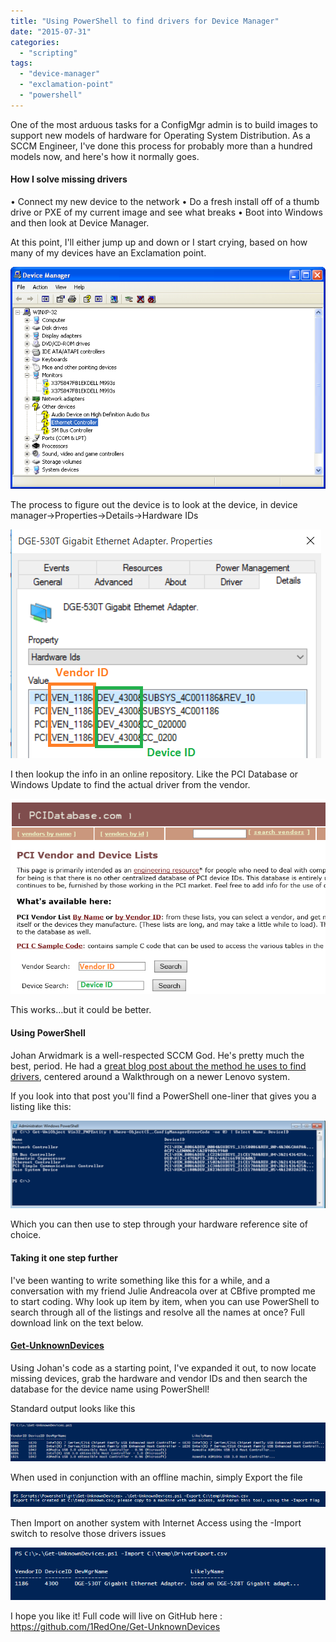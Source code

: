 ```yaml
---
title: "Using PowerShell to find drivers for Device Manager"
date: "2015-07-31"
categories: 
  - "scripting"
tags: 
  - "device-manager"
  - "exclamation-point"
  - "powershell"
---
```


One of the most arduous tasks for a ConfigMgr admin is to build images to support new models of hardware for Operating System Distribution. As a SCCM Engineer, I've done this process for probably more than a hundred models now, and here's how it normally goes.

#### How I solve missing drivers

• Connect my new device to the network • Do a fresh install off of a thumb drive or PXE of my current image and see what breaks • Boot into Windows and then look at Device Manager.

At this point, I'll either jump up and down or I start crying, based on how many of my devices have an Exclamation point.

[![unhappy_device_manager](images/unhappy_device_manager.png?w=636)](http://foxdeploy.com/2015/07/31/using-powershell-to-find-drivers-for-device-manager/unhappy_device_manager/) 

The process to figure out the device is to look at the device, in device manager->Properties->Details->Hardware IDs

[![How to find devices](images/how-to-find-devices.png?w=497)](http://foxdeploy.com/2015/07/31/using-powershell-to-find-drivers-for-device-manager/how-to-find-devices/)

I then lookup the info in an online repository. Like the PCI Database or Windows Update to find the actual driver from the vendor.

[![How to search](images/how-to-search.png?w=636)](http://foxdeploy.com/2015/07/31/using-powershell-to-find-drivers-for-device-manager/how-to-search/)

This works…but it could be better.

#### Using PowerShell

Johan Arwidmark is a well-respected SCCM God. He's pretty much the best, period. He had a [great blog post about the method he uses to find drivers](http://deploymentresearch.com/Research/Post/306/Back-to-basics-Finding-Lenovo-drivers-and-certify-hardware-control-freak-style), centered around a Walkthrough on a newer Lenovo system.

If you look into that post you'll find a PowerShell one-liner that gives you a listing like this:

[![Johan](images/johan.png?w=636)](http://foxdeploy.com/2015/07/31/using-powershell-to-find-drivers-for-device-manager/johan/)

Which you can then use to step through your hardware reference site of choice.

#### Taking it one step further

I've been wanting to write something like this for a while, and a conversation with my friend Julie Andreacola over at CBfive prompted me to start coding. Why look up item by item, when you can use PowerShell to search through all of the listings and resolve all the names at once? Full download link on the text below.

#### [Get-UnknownDevices](https://github.com/1RedOne/Get-UnknownDevices)

Using Johan's code as a starting point, I've expanded it out, to now locate missing devices, grab the hardware and vendor IDs and then search the database for the device name using PowerShell!

Standard output looks like this

[![Get-UnknownDevices Standalone](images/get-unknowndevices-standalone.png)](http://foxdeploy.com/2015/07/31/using-powershell-to-find-drivers-for-device-manager/get-unknowndevices-standalone/)

When used in conjunction with an offline machin, simply Export the file

[![Export](images/export.png?w=636)](http://foxdeploy.com/2015/07/31/using-powershell-to-find-drivers-for-device-manager/export/)

Then Import on another system with Internet Access using the -Import switch to resolve those drivers issues

[![Import](images/import.png?w=636)](http://foxdeploy.com/2015/07/31/using-powershell-to-find-drivers-for-device-manager/import/)

I hope you like it! Full code will live on GitHub here : https://github.com/1RedOne/Get-UnknownDevices
